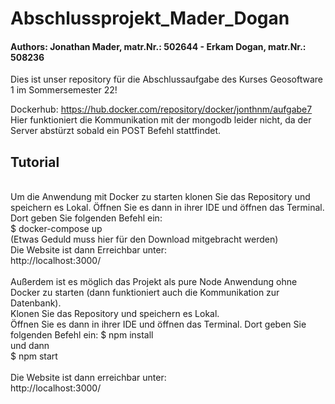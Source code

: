 # Abschlussprojekt_Mader_Dogan
<h4>Authors:  Jonathan Mader, matr.Nr.: 502644 - Erkam Dogan, matr.Nr.: 508236</h4>

Dies ist unser repository für die Abschlussaufgabe des Kurses Geosoftware 1 im Sommersemester 22!

Dockerhub: https://hub.docker.com/repository/docker/jonthnm/aufgabe7
Hier funktioniert die Kommunikation mit der mongodb leider nicht, da der Server abstürzt sobald ein POST Befehl stattfindet.

<h2>Tutorial</h2>
<br>
Um die Anwendung mit Docker zu starten klonen Sie das Repository und speichern es Lokal.
Öffnen Sie es dann in ihrer IDE und öffnen das Terminal. Dort geben Sie folgenden Befehl ein:
<br>
$ docker-compose up
<br>
(Etwas Geduld muss hier für den Download mitgebracht werden)
<br>
Die Website ist dann Erreichbar unter:<br>
http://localhost:3000/
<br>
<br>
Außerdem ist es möglich das Projekt als pure Node Anwendung ohne Docker zu starten (dann funktioniert auch die Kommunikation zur Datenbank).<br>
Klonen Sie das Repository und speichern es Lokal.<br>
Öffnen Sie es dann in ihrer IDE und öffnen das Terminal. Dort geben Sie folgenden Befehl ein:
$ npm install <br>
und dann <br>
$ npm start <br>
<br>
Die Website ist dann erreichbar unter:<br>
http://localhost:3000/
<br>
